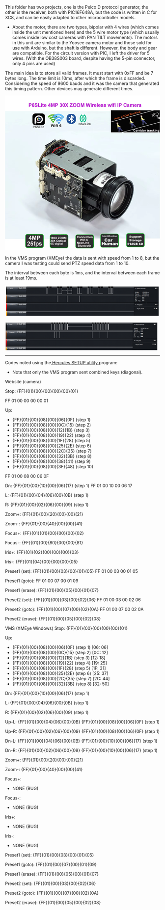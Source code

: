 This folder has two projects, one is the Pelco D protocol generator, the other is the receiver, both with PIC16F648A, but the code is written in C for XC8, and can be easily adapted to other microcontroller models.

- About the motor, there are two types, bipolar with 4 wires (which comes inside the unit mentioned here) and the 5 wire motor type (which usually comes inside low cost cameras with PAN TILT movements). The motors in this unit are similar to the Yoosee camera motor and those sold for use with Arduino, but the shaft is different. However, the body and gear are compatible. For the circuit version with PIC, I left the driver for 5 wires. (With the OB38S003 board, despite having the 5-pin connector, only 4 pins are used)

The main idea is to store all valid frames. It must start with 0xFF and be 7 bytes long. The time limit is 10ms, after which the frame is discarded. Considering the speed of 9600 bauds and it was the camera that generated this timing pattern. Other devices may generate different times.

![img](https://raw.githubusercontent.com/rtek1000/OB38S003-PANTILT-UNIT-FOR-CAMERA/refs/heads/main/Img/1.png)

In the VMS program (XMEye) the data is sent with speed from 1 to 8, but the camera I was testing could send PTZ speed data from 1 to 10.

The interval between each byte is 1ms, and the interval between each frame is at least 19ms.

![img](https://raw.githubusercontent.com/rtek1000/OB38S003-PANTILT-UNIT-FOR-CAMERA/refs/heads/main/Img/Space_1ms.png)

![img](https://raw.githubusercontent.com/rtek1000/OB38S003-PANTILT-UNIT-FOR-CAMERA/refs/heads/main/Img/Space_19ms.png)


-----

Codes noted using the[ Hercules SETUP utility ](https://www.hw-group.com/software/hercules-setup-utility)program:

- Note that only the VMS program sent combined keys (diagonal).

Website (camera)

Stop:
{FF}{01}{00}{00}{00}{00}{01}

FF 01 00 00 00 00 01

Up:
- {FF}{01}{00}{08}{00}{06}{0F} (step 1)
- {FF}{01}{00}{08}{00}{0C}{15} (step 2)
- {FF}{01}{00}{08}{00}{12}{1B} (step 3)
- {FF}{01}{00}{08}{00}{19}{22} (step 4)
- {FF}{01}{00}{08}{00}{1F}{28} (step 5)
- {FF}{01}{00}{08}{00}{25}{2E} (step 6)
- {FF}{01}{00}{08}{00}{2C}{35} (step 7)
- {FF}{01}{00}{08}{00}{32}{3B} (step 8)
- {FF}{01}{00}{08}{00}{38}{41} (step 9)
- {FF}{01}{00}{08}{00}{3F}{48} (step 10)

FF 01 00 08 00 06 0F

Dn:
{FF}{01}{00}{10}{00}{06}{17} (step 1)
FF 01 00 10 00 06 17 

L:
{FF}{01}{00}{04}{06}{00}{0B} (step 1)

R:
{FF}{01}{00}{02}{06}{00}{09} (step 1)

Zoom+:
{FF}{01}{00}{20}{00}{00}{21}

Zoom-:
{FF}{01}{00}{40}{00}{00}{41}

Focus+:
{FF}{01}{01}{00}{00}{00}{02}

Focus-:
{FF}{01}{00}{80}{00}{00}{81}

Iris+:
{FF}{01}{02}{00}{00}{00}{03}

Iris-:
{FF}{01}{04}{00}{00}{00}{05}

Preset1 (set):
{FF}{01}{00}{03}{00}{01}{05}
FF 01 00 03 00 01 05

Preset1 (goto):
FF 01 00 07 00 01 09

Preset1 (erase):
{FF}{01}{00}{05}{00}{01}{07}

Preset2 (set):
{FF}{01}{00}{03}{00}{02}{06}
FF 01 00 03 00 02 06

Preset2 (goto):
{FF}{01}{00}{07}{00}{02}{0A}
FF 01 00 07 00 02 0A

Preset2 (erase):
{FF}{01}{00}{05}{00}{02}{08}



VMS (XMEye Windows)
Stop:
{FF}{01}{00}{00}{00}{00}{01}

Up:
- {FF}{01}{00}{08}{00}{06}{0F} (step 1) [06: 06]
- {FF}{01}{00}{08}{00}{0C}{15} (step 2) [0C: 12]
- {FF}{01}{00}{08}{00}{12}{1B} (step 3) [12: 18]
- {FF}{01}{00}{08}{00}{19}{22} (step 4) [19: 25]
- {FF}{01}{00}{08}{00}{1F}{28} (step 5) [1F: 31]
- {FF}{01}{00}{08}{00}{25}{2E} (step 6) [25: 37]
- {FF}{01}{00}{08}{00}{2C}{35} (step 7) [2C: 44]
- {FF}{01}{00}{08}{00}{32}{3B} (step 8) [32: 50]

Dn:
{FF}{01}{00}{10}{00}{06}{17} (step 1)

L:
{FF}{01}{00}{04}{06}{00}{0B} (step 1)

R:
{FF}{01}{00}{02}{06}{00}{09} (step 1)

Up-L:
{FF}{01}{00}{04}{06}{00}{0B}   {FF}{01}{00}{08}{00}{06}{0F} (step 1)

Up-R:
{FF}{01}{00}{02}{06}{00}{09}   {FF}{01}{00}{08}{00}{06}{0F} (step 1)

Dn-L:
{FF}{01}{00}{04}{06}{00}{0B}   {FF}{01}{00}{10}{00}{06}{17} (step 1)

Dn-R:
{FF}{01}{00}{02}{06}{00}{09}   {FF}{01}{00}{10}{00}{06}{17} (step 1)

Zoom+:
{FF}{01}{00}{20}{00}{00}{21}

Zoom-:
{FF}{01}{00}{40}{00}{00}{41}

Focus+:
- NONE (BUG)

Focus-:
- NONE (BUG)

Iris+:
- NONE (BUG)

Iris-:
- NONE (BUG)

Preset1 (set):
{FF}{01}{00}{03}{00}{01}{05}

Preset1 (goto):
{FF}{01}{00}{07}{00}{01}{09}

Preset1 (erase):
{FF}{01}{00}{05}{00}{01}{07}

Preset2 (set):
{FF}{01}{00}{03}{00}{02}{06}

Preset2 (goto):
{FF}{01}{00}{07}{00}{02}{0A}

Preset2 (erase):
{FF}{01}{00}{05}{00}{02}{08}
